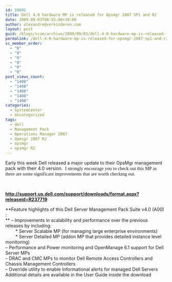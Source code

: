 ```yaml
---
id: 19691
title: Dell 4.0 hardware MP is released for Opsmgr 2007 SP1 and R2
date: 2009-09-03T06:55:00+10:00
author: alexandre@verkinderen.com
layout: post
guid: /blogs/scom/archive/2009/09/03/dell-4-0-hardware-mp-is-released-for-opsmgr-2007-sp1-and-r2.aspx
permalink: /dell-4-0-hardware-mp-is-released-for-opsmgr-2007-sp1-and-r2/
sc_member_order:
  - "0"
  - "0"
  - "0"
  - "0"
  - "0"
  - "0"
post_views_count:
  - "1408"
  - "1408"
  - "1408"
  - "1408"
  - "1408"
categories:
  - SystemCenter
  - Uncategorized
tags:
  - dell
  - Management Pack
  - Operations Manager 2007
  - Opmsgr 2007 R2
  - opsmgr
  - opsmgr R2
---
```

Early this week Dell released a major update to their OpsMgr management pack with their 4.0 version.&nbsp;<span lang="EN-CA" style="font-family: 'Calibri','sans-serif';font-size: 11pt">&nbsp;I strongly encourage you to check out this MP as there are some significant improvements that are worth checking out.</span>

&nbsp;

**<http://support.us.dell.com/support/downloads/format.aspx?releaseid=R237719>** 

**Feature highlights of this Dell Server Management Pack Suite v4.0 (A00) :  
** &#8211; Improvements in scalability and performance over the previous releases by including:  
&nbsp;&nbsp;&nbsp;&nbsp;&nbsp;&nbsp;&nbsp; * Server Scalable MP (for managing large enterprise environments)&nbsp;  
&nbsp;&nbsp;&nbsp;&nbsp;&nbsp;&nbsp;&nbsp; * Server Detailed MP (addon MP that provides detailed instance level monitoring)  
&#8211; Performance and Power monitoring and OpenManage 6.1 support for Dell Server MPs  
&#8211; DRAC and CMC MPs to monitor Dell Remote Access Controllers and Chassis Management Controllers  
&#8211; Override utility to enable Informational alerts for managed Dell Servers  
Additional details are available in the User Guide inside the download